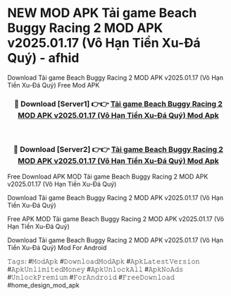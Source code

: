 # NEW MOD APK Tải game Beach Buggy Racing 2 MOD APK v2025.01.17 (Vô Hạn Tiền Xu-Đá Quý) - afhid
Download Tải game Beach Buggy Racing 2 MOD APK v2025.01.17 (Vô Hạn Tiền Xu-Đá Quý) Free Mod APK

<div align="center">
<h3>🔴 Download [Server1] 👉👉 <a href="https://apk-comot.site?title=Tải_game_Beach_Buggy_Racing_2_MOD_APK_v2025.01.17_(Vô_Hạn_Tiền_Xu-Đá_Quý)">Tải game Beach Buggy Racing 2 MOD APK v2025.01.17 (Vô Hạn Tiền Xu-Đá Quý) Mod Apk</a></h3><br>

<h3>🔴 Download [Server2] 👉👉 <a href="https://apk-comot.site?title=Tải_game_Beach_Buggy_Racing_2_MOD_APK_v2025.01.17_(Vô_Hạn_Tiền_Xu-Đá_Quý)">Tải game Beach Buggy Racing 2 MOD APK v2025.01.17 (Vô Hạn Tiền Xu-Đá Quý) Mod Apk</a></h3>
</div>


Free Download APK MOD Tải game Beach Buggy Racing 2 MOD APK v2025.01.17 (Vô Hạn Tiền Xu-Đá Quý)

Download Tải game Beach Buggy Racing 2 MOD APK v2025.01.17 (Vô Hạn Tiền Xu-Đá Quý) 

Free APK MOD Tải game Beach Buggy Racing 2 MOD APK v2025.01.17 (Vô Hạn Tiền Xu-Đá Quý) 

Download Tải game Beach Buggy Racing 2 MOD APK v2025.01.17 (Vô Hạn Tiền Xu-Đá Quý) Mod For Android

𝚃𝚊𝚐𝚜: #𝙼𝚘𝚍𝙰𝚙𝚔 #𝙳𝚘𝚠𝚗𝚕𝚘𝚊𝚍𝙼𝚘𝚍𝙰𝚙𝚔 #𝙰𝚙𝚔𝙻𝚊𝚝𝚎𝚜𝚝𝚅𝚎𝚛𝚜𝚒𝚘𝚗 #𝙰𝚙𝚔𝚄𝚗𝚕𝚒𝚖𝚒𝚝𝚎𝚍𝙼𝚘𝚗𝚎𝚢 #𝙰𝚙𝚔𝚄𝚗𝚕𝚘𝚌𝚔𝙰𝚕𝚕 #𝙰𝚙𝚔𝙽𝚘𝙰𝚍𝚜 #𝚄𝚗𝚕𝚘𝚌𝚔𝙿𝚛𝚎𝚖𝚒𝚞𝚖 #𝙵𝚘𝚛𝙰𝚗𝚍𝚛𝚘𝚒𝚍 #𝙵𝚛𝚎𝚎𝙳𝚘𝚠𝚗𝚕𝚘𝚊𝚍 #home_design_mod_apk